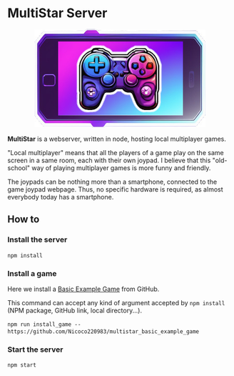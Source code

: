 # MultiStar Server

<p align="center">
  <img src="./public/logo.jpg" alt="MultiStar"/>
</p>

__MultiStar__ is a webserver, written in node, hosting local multiplayer games.

"Local multiplayer" means that all the players of a game play on the same screen in a same room, each with their own joypad. I believe that this "old-school" way of playing multiplayer games is more funny and friendly.

The joypads can be nothing more than a smartphone, connected to the game joypad webpage. Thus, no specific hardware is required, as almost everybody today has a smartphone.

## How to

### Install the server

```
npm install
```

### Install a game

Here we install a [Basic Example Game](https://github.com/Nicoco220983/multistar_basic_example_game) from GitHub.

This command can accept any kind of argument accepted by `npm install` (NPM package, GitHub link, local directory...).

```
npm run install_game -- https://github.com/Nicoco220983/multistar_basic_example_game
```

### Start the server

```
npm start
```
